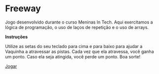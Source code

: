 # Freeway
Jogo desenvolvido durante o curso Meninas In Tech. Aqui exercitamos a lógica de programação, o uso de laços de repetição e o uso de arrays.


**Instruções**  

Utilize as setas do seu teclado para cima e para baixo para ajudar a Vaquinha a atravessar as pistas. Cada vez que ela atravessa, você ganha um ponto. Caso ela seja atingida, você perde um ponto. Boa sorte!

[Jogar](https://jeannads.github.io/freeway-jogo/)
